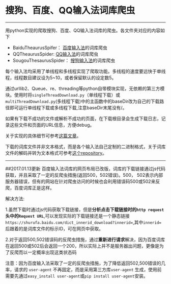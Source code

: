 ﻿# 搜狗、百度、QQ输入法词库爬虫

---

用python实现的爬取搜狗、百度、QQ输入法词库的爬虫。各文件夹对应的内容如下

- BaiduTheaurusSpifer： [百度输入法][1]的词库爬虫
- QQTheaurusSpider: [QQ输入法][2]的词库爬虫
- SougouThesaurusSpider： [搜狗输入法][3]的词库爬虫


每个输入法均采用了单线程和多线程实现了爬取功能。多线程的速度要远快于单线程，线程数目建议设为5~10，或者保留默认的设定数5。

通过urllib2、Queue、re、threading等python自带模块实现，无依赖的第三方模块。使用时将`singleThreadDownload.py`（单线程下载）或 `multiThreadDownload.py`(多线程下载)中的主函数中的baseDir改为自己的下载路径即可运行单线程下载或多线程下载,注意baseDir末尾没有/。

如果有下载不成功的文件或解析不成功的页面，在下载根目录会生成下载日志，记录这些文件和页面的URL信息，方便debug。

关于实现的具体细节可参考[这篇文章][4]。

下载的词库文件并非文本格式，而是各个输入法自己定制的二进制格式，关于词库文件的解码并转为文本格式可参考[这个repository][5]。

------------------------

##2017.01.13更新
百度输入法词库的网页布局已改版，词库的下载链接通过js代码获取，并且采取了一定的反爬虫措施(返回500，502错误)。500， 502表示内部服务器错误，但有的网站在针对爬虫访问的时候也会利用错误码500或502来反爬，百度词库正是这样。

解决方法:

1.虽然下载时通过js代码获取下载链接，但是**分析点击下载链接时的`http request`头中的`Request URL`**,可以发现实际的下载链接还是一个静态链接`https://shurufa.baidu.com/dict_innerid_download?innerid=`,其中`innerid=`后跟着的是词库文件的标示ID，可在网页中获取。

2.对于返回500,502错误码的反爬虫措施，通过**重新进行请求**解决，因为百度词库在返回500或502后会返回一个200，所以实际上并不是服务器出问题，更像是为了反爬而以一定概率出现这类状态码

注意：因为百度输入法采取了一定的反爬虫措施，为了降低返回502,500错误的几率，请求的 `user-agent` 不再固定，而是采用第三方库`user-agent` 生成，使用前需要先通过`easy_install user-agent`或`pip install user-agent`安装。

[1]: http://shurufa.baidu.com/dict.html
[2]: http://dict.qq.pinyin.cn/
[3]: http://pinyin.sogou.com/dict/
[4]: http://wulc.me/2016/03/27/%E6%90%9C%E7%8B%97%E3%80%81%E7%99%BE%E5%BA%A6%E3%80%81QQ%E8%BE%93%E5%85%A5%E6%B3%95%E7%9A%84%E8%AF%8D%E5%BA%93%E7%88%AC%E8%99%AB/
[5]: https://github.com/WuLC/ThesaurusParser


